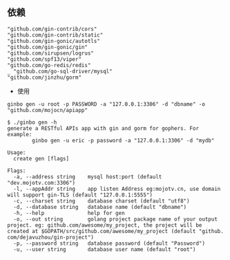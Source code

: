 #

## 依赖

	"github.com/gin-contrib/cors"
	"github.com/gin-contrib/static"
	"github.com/gin-gonic/autotls"
	"github.com/gin-gonic/gin"
	"github.com/sirupsen/logrus"
	"github.com/spf13/viper"
    "github.com/go-redis/redis"
    _ "github.com/go-sql-driver/mysql"
    "github.com/jinzhu/gorm"
- 使用

`ginbo gen -u root -p PASSWORD -a "127.0.0.1:3306" -d "dbname" -o "github.com/mojocn/apiapp" `


```shell
$ ./ginbo gen -h
generate a RESTful APIs app with gin and gorm for gophers. For example:
        ginbo gen -u eric -p password -a "127.0.0.1:3306" -d "mydb"

Usage:
  create gen [flags]

Flags:
  -a, --address string    mysql host:port (default "dev.mojotv.com:3306")
  -l, --appAddr string    app listen Address eg:mojotv.cn, use domain will support gin-TLS (default "127.0.0.1:5555")
  -c, --charset string    database charset (default "utf8")
  -d, --database string   database name (default "dbname")
  -h, --help              help for gen
  -o, --out string        golang project package name of your output project. eg: github.com/awesome/my_project, the project will be created at $GOPATH/src/github.com/awesome/my_project (default "github.
com/dejavuzhou/gin-project")
  -p, --password string   database password (default "Password")
  -u, --user string       database user name (default "root")


```